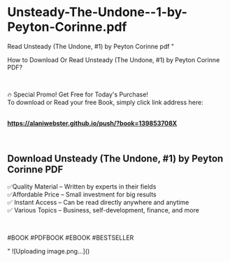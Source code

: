 # Unsteady-The-Undone--1-by-Peyton-Corinne.pdf
Read Unsteady (The Undone, #1) by Peyton Corinne pdf
"<p>How to Download Or Read Unsteady (The Undone, #1) by Peyton Corinne PDF?</p>
<p>&nbsp;</p>
<p>&#128293;  Special Promo! Get Free for Today's Purchase!<br />To download or Read your free Book, simply click link address here:&nbsp;<br />&nbsp;</p>
<p><a href=""https://alaniwebster.github.io/push/?book=139853708X""><strong>https://alaniwebster.github.io/push/?book=139853708X</strong></a></p>
<p>&nbsp;</p>
<h2>Download Unsteady (The Undone, #1) by Peyton Corinne PDF</h2>
<p>&#x2705;Quality Material &ndash; Written by experts in their fields<br />&#x2705;Affordable Price &ndash; Small investment for big results<br />&#x2705; Instant Access &ndash; Can be read directly anywhere and anytime<br />&#x2705; Various Topics &ndash; Business, self-development, finance, and more</p>
<p>&nbsp;</p>
<p>#BOOK #PDFBOOK #EBOOK #BESTSELLER</p>
"
![Uploading image.png…]()
